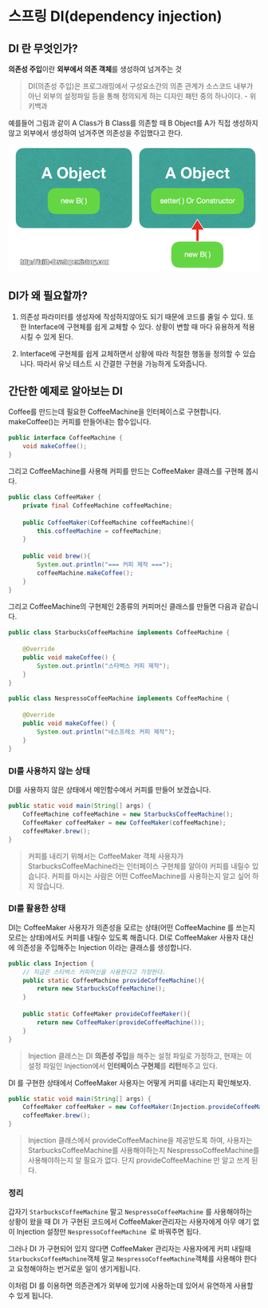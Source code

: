 # 스프링 DI(dependency injection)

## DI 란 무엇인가?

**의존성 주입**이란 **외부에서 의존 객체**를 생성하여 넘겨주는 것

> DI(의존성 주입)은 프로그래밍에서 구성요소간의 의존 관계가 소스코드 내부가 아닌 외부의 설정파일 등을 통해 정의되게 하는 디자인 패턴 중의 하나이다. - 위키백과

예를들어 그림과 같이 A Class가 B Class를 의존할 때 B Object를 A가 직접 생성하지 않고 외부에서 생성하여 넘겨주면 의존성을 주입했다고 한다.

![DI](/images/java/java_DI.png)

## DI가 왜 필요할까?

1. 의존성 파라미터를 생성자에 작성하지않아도 되기 때문에 코드를 줄일 수 있다. 또한 Interface에 구현체를 쉽게 교체할 수 있다. 상황이 변할 때 마다 유용하게 적용시킬 수 있게 된다.

2. Interface에 구현체를 쉽게 교체하면서 상황에 따라 적절한 행동을 정의할 수 있습니다. 따라서 유닛 테스트 시 간결한 구현을 가능하게 도와줍니다.

## 간단한 예제로 알아보는 DI

Coffee를 만드는데 필요한 CoffeeMachine을 인터페이스로 구현합니다. makeCoffee()는 커피를 만들어내는 함수입니다.

```java
public interface CoffeeMachine {
	void makeCoffee();
}
```

그리고 CoffeeMachine를 사용해 커피를 만드는 CoffeeMaker 클래스를 구현해 봅시다.

```java
public class CoffeeMaker {
	private final CoffeeMachine coffeeMachine;

    public CoffeeMaker(CoffeeMachine coffeeMachine){
        this.coffeeMachine = coffeeMachine;
    }

	public void brew(){
        System.out.println("=== 커피 제작 ===");
		coffeeMachine.makeCoffee();
    }
}
```

그리고 CoffeeMachine의 구현체인 2종류의 커피머신 클래스를 만들면 다음과 같습니다.

```java
public class StarbucksCoffeeMachine implements CoffeeMachine {

	@Override
	public void makeCoffee() {
		System.out.println("스타벅스 커피 제작");
	}
}
```

```java
public class NespressoCoffeeMachine implements CoffeeMachine {

	@Override
	public void makeCoffee() {
		System.out.println("네스프레소 커피 제작");
	}
}
```

### DI를 사용하지 않는 상태

DI를 사용하지 않은 상태에서 메인함수에서 커피를 만들어 보겠습니다.

```java
public static void main(String[] args) {
    CoffeeMachine coffeeMachine = new StarbucksCoffeeMachine();
    CoffeeMaker coffeeMaker = new CoffeeMaker(coffeeMachine);
    coffeeMaker.brew();
}
```

> 커피를 내리기 위해서는 CoffeeMaker 객체 사용자가 StarbucksCoffeeMachine라는 인터페이스 구현체를 알아야 커피를 내릴수 있습니다. 커피를 마시는 사람은 어떤 CoffeeMachine를 사용하는지 알고 싶어 하지 않습니다.

### DI를 활용한 상태

DI는 CoffeeMaker 사용자가 의존성을 모르는 상태(어떤 CoffeeMachine 를 쓰는지 모르는 상태)에서도 커피를 내릴수 있도록 해줍니다. DI로 CoffeeMaker 사용자 대신에 의존성을 주입해주는 Injection 이라는 클래스를 생성합니다.

```java
public class Injection {
    // 지금은 스타벅스 커피머신을 사용한다고 가정한다.
    public static CoffeeMachine provideCoffeeMachine(){
        return new StarbucksCoffeeMachine();
    }

    public static CoffeeMaker provideCoffeeMaker(){
        return new CoffeeMaker(provideCoffeeMachine());
    }
}
```

> Injection 클래스는 DI **의존성 주입**을 해주는 설정 파일로 가정하고, 현재는 이 설정 파일인 Injection에서 **인터페이스 구현체**를 **리턴**해주고 있다.

DI 를 구현한 상태에서 CoffeeMaker 사용자는 어떻게 커피를 내리는지 확인해보자.

```java
public static void main(String[] args) {
	CoffeeMaker coffeeMaker = new CoffeeMaker(Injection.provideCoffeeMachine());
	coffeeMaker.brew();
}
```

> Injection 클래스에서 provideCoffeeMachine을 제공받도록 하여, 사용자는 StarbucksCoffeeMachine를 사용해야하는지 NespressoCoffeeMachine를 사용해야하는지 알 필요가 없다. 단지 provideCoffeeMachine 만 알고 쓰게 된다.

### 정리

갑자기 `StarbucksCoffeeMachine` 말고 `NespressoCoffeeMachine` 를 사용해야하는 상황이 왔을 때 DI 가 구현된 코드에서 CoffeeMaker관리자는 사용자에게 아무 얘기 없이 Injection 설정만 `NespressoCoffeeMachine `로 바꿔주면 됩다.

그러나 DI 가 구현되어 있지 않다면 CoffeeMaker 관리자는 사용자에게 커피 내릴때 `StarbucksCoffeeMachine`객체 말고 `NespressoCoffeeMachine`객체를 사용해야 한다고 요청해야하는 번거로운 일이 생기게됩니다.

이처럼 DI 를 이용하면 의존관계가 외부에 있기에 사용하는데 있어서 유연하게 사용할 수 있게 됩니다.
